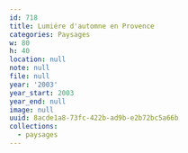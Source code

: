 ```yaml
---
id: 718
title: Lumiére d'automne en Provence
categories: Paysages
w: 80
h: 40
location: null
note: null
file: null
year: '2003'
year_start: 2003
year_end: null
image: null
uuid: 8acde1a8-73fc-422b-ad9b-e2b72bc5a66b
collections:
  - paysages
---
```


